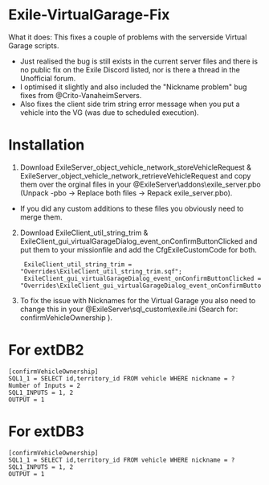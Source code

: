 # Exile-VirtualGarage-Fix

What it does: This fixes a couple of problems with the serverside Virtual Garage scripts.
- Just realised the bug is still exists in the current server files and there is no public fix on the Exile Discord listed, nor is there a thread in the Unofficial forum.
- I optimised it slightly and also included the "Nickname problem" bug fixes from @Crito-VanaheimServers.
- Also fixes the client side trim string error message when you put a vehicle into the VG (was due to scheduled execution).

# Installation
1. Download ExileServer_object_vehicle_network_storeVehicleRequest & ExileServer_object_vehicle_network_retrieveVehicleRequest and copy them over the orginal files in your @ExileServer\addons\exile_server.pbo (Unpack -pbo -> Replace both files -> Repack exile_server.pbo).
- If you did any custom additions to these files you obviously need to merge them.

2. Download ExileClient_util_string_trim & ExileClient_gui_virtualGarageDialog_event_onConfirmButtonClicked and put them to your missionfile and add the CfgExileCustomCode for both.
	
		ExileClient_util_string_trim = "Overrides\ExileClient_util_string_trim.sqf";
		ExileClient_gui_virtualGarageDialog_event_onConfirmButtonClicked = "Overrides\ExileClient_gui_virtualGarageDialog_event_onConfirmButtonClicked.sqf";

3. To fix the issue with Nicknames for the Virtual Garage you also need to change this in your @ExileServer\sql_custom\exile.ini (Search for: confirmVehicleOwnership ).
# For extDB2
    [confirmVehicleOwnership]
    SQL1_1 = SELECT id,territory_id FROM vehicle WHERE nickname = ? 
    Number of Inputs = 2
    SQL1_INPUTS = 1, 2
    OUTPUT = 1

# For extDB3
    [confirmVehicleOwnership]
    SQL1_1 = SELECT id,territory_id FROM vehicle WHERE nickname = ? 
    SQL1_INPUTS = 1, 2
    OUTPUT = 1


